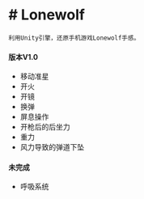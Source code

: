 # # Lonewolf

	利用Unity引擎，还原手机游戏Lonewolf手感。
  
#### 版本V1.0
+ 移动准星 
+ 开火
+ 开镜
+ 换弹
+ 屏息操作
+ 开枪后的后坐力
+ 重力
+ 风力导致的弹道下坠

#### 未完成
+ 呼吸系统





